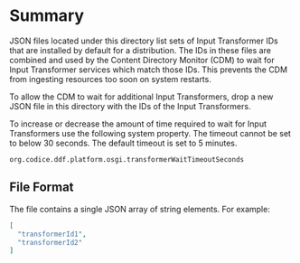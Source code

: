 # Summary

JSON files located under this directory list sets of Input Transformer IDs that are installed by default for a distribution.
The IDs in these files are combined and used by the Content Directory Monitor (CDM) to wait for Input Transformer services which match
those IDs. This prevents the CDM from ingesting resources too soon on system restarts.

To allow the CDM to wait for additional Input Transformers, drop a new JSON file in this directory with the IDs of the Input Transformers.

To increase or decrease the amount of time required to wait for Input Transformers use the following system property. The timeout
cannot be set to below 30 seconds. The default timeout is set to 5 minutes.
```
org.codice.ddf.platform.osgi.transformerWaitTimeoutSeconds
```

## File Format

The file contains a single JSON array of string elements. For example:
```json
[
  "transformerId1",
  "transformerId2"
]
```

